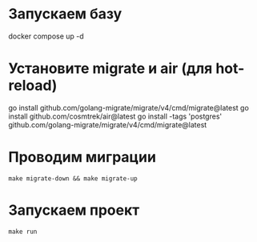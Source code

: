 # Запускаем базу
docker compose up -d

# Установите migrate и air (для hot-reload)
go install github.com/golang-migrate/migrate/v4/cmd/migrate@latest
go install github.com/cosmtrek/air@latest
go install -tags 'postgres' github.com/golang-migrate/migrate/v4/cmd/migrate@latest


#  Проводим миграции

```
make migrate-down && make migrate-up
```

# Запускаем проект

 ```
make run
 ```
